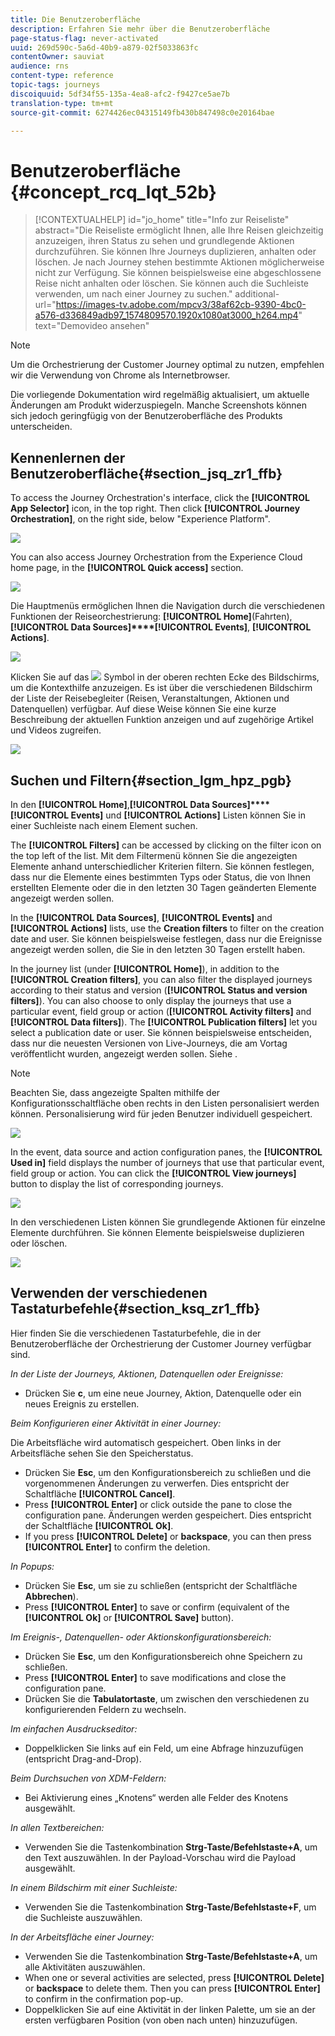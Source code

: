 ```yaml
---
title: Die Benutzeroberfläche
description: Erfahren Sie mehr über die Benutzeroberfläche
page-status-flag: never-activated
uuid: 269d590c-5a6d-40b9-a879-02f5033863fc
contentOwner: sauviat
audience: rns
content-type: reference
topic-tags: journeys
discoiquuid: 5df34f55-135a-4ea8-afc2-f9427ce5ae7b
translation-type: tm+mt
source-git-commit: 6274426ec04315149fb430b847498c0e20164bae

---
```



# Benutzeroberfläche {#concept_rcq_lqt_52b}


>[!CONTEXTUALHELP]
>id=&quot;jo_home&quot;
>title=&quot;Info zur Reiseliste&quot;
>abstract=&quot;Die Reiseliste ermöglicht Ihnen, alle Ihre Reisen gleichzeitig anzuzeigen, ihren Status zu sehen und grundlegende Aktionen durchzuführen. Sie können Ihre Journeys duplizieren, anhalten oder löschen. Je nach Journey stehen bestimmte Aktionen möglicherweise nicht zur Verfügung. Sie können beispielsweise eine abgeschlossene Reise nicht anhalten oder löschen. Sie können auch die Suchleiste verwenden, um nach einer Journey zu suchen.&quot;
>additional-url=&quot;https://images-tv.adobe.com/mpcv3/38af62cb-9390-4bc0-a576-d336849adb97_1574809570.1920x1080at3000_h264.mp4&quot; text=&quot;Demovideo ansehen&quot;


>[!NOTE]
>
>Um die Orchestrierung der Customer Journey optimal zu nutzen, empfehlen wir die Verwendung von Chrome als Internetbrowser.
>
>Die vorliegende Dokumentation wird regelmäßig aktualisiert, um aktuelle Änderungen am Produkt widerzuspiegeln. Manche Screenshots können sich jedoch geringfügig von der Benutzeroberfläche des Produkts unterscheiden.

## Kennenlernen der Benutzeroberfläche{#section_jsq_zr1_ffb}

To access the Journey Orchestration&#39;s interface, click the **[!UICONTROL App Selector]** icon, in the top right. Then click **[!UICONTROL Journey Orchestration]**, on the right side, below &quot;Experience Platform&quot;.

![](../assets/journey1.png)

You can also access Journey Orchestration from the Experience Cloud home page, in the **[!UICONTROL Quick access]** section.

![](../assets/journey1bis.png)

Die Hauptmenüs ermöglichen Ihnen die Navigation durch die verschiedenen Funktionen der Reiseorchestrierung: **[!UICONTROL Home]**(Fahrten),**[!UICONTROL Data Sources]****[!UICONTROL Events]**, **[!UICONTROL Actions]**.

![](../assets/journey2.png)

Klicken Sie auf das ![](../assets/icon-context.png) Symbol in der oberen rechten Ecke des Bildschirms, um die Kontexthilfe anzuzeigen. Es ist über die verschiedenen Bildschirm der Liste der Reisebegleiter (Reisen, Veranstaltungen, Aktionen und Datenquellen) verfügbar. Auf diese Weise können Sie eine kurze Beschreibung der aktuellen Funktion anzeigen und auf zugehörige Artikel und Videos zugreifen.

![](../assets/journey2bis.png)

## Suchen und Filtern{#section_lgm_hpz_pgb}

In den **[!UICONTROL Home]**,**[!UICONTROL Data Sources]****[!UICONTROL Events]** und **[!UICONTROL Actions]** Listen können Sie in einer Suchleiste nach einem Element suchen.

The **[!UICONTROL Filters]** can be accessed by clicking on the filter icon on the top left of the list. Mit dem Filtermenü können Sie die angezeigten Elemente anhand unterschiedlicher Kriterien filtern. Sie können festlegen, dass nur die Elemente eines bestimmten Typs oder Status, die von Ihnen erstellten Elemente oder die in den letzten 30 Tagen geänderten Elemente angezeigt werden sollen.

In the **[!UICONTROL Data Sources]**, **[!UICONTROL Events]** and **[!UICONTROL Actions]** lists, use the **Creation filters** to filter on the creation date and user. Sie können beispielsweise festlegen, dass nur die Ereignisse angezeigt werden sollen, die Sie in den letzten 30 Tagen erstellt haben.

In the journey list (under **[!UICONTROL Home]**), in addition to the **[!UICONTROL Creation filters]**, you can also filter the displayed journeys according to their status and version (**[!UICONTROL Status and version filters]**). You can also choose to only display the journeys that use a particular event, field group or action (**[!UICONTROL Activity filters]** and **[!UICONTROL Data filters]**). The **[!UICONTROL Publication filters]** let you select a publication date or user. Sie können beispielsweise entscheiden, dass nur die neuesten Versionen von Live-Journeys, die am Vortag veröffentlicht wurden, angezeigt werden sollen. Siehe [](../building-journeys/using-the-journey-designer.md).

>[!NOTE]
>
>Beachten Sie, dass angezeigte Spalten mithilfe der Konfigurationsschaltfläche oben rechts in den Listen personalisiert werden können. Personalisierung wird für jeden Benutzer individuell gespeichert.

![](../assets/journey74.png)

In the event, data source and action configuration panes, the **[!UICONTROL Used in]** field displays the number of journeys that use that particular event, field group or action. You can click the **[!UICONTROL View journeys]** button to display the list of corresponding journeys.

![](../assets/journey3bis.png)

In den verschiedenen Listen können Sie grundlegende Aktionen für einzelne Elemente durchführen. Sie können Elemente beispielsweise duplizieren oder löschen.

![](../assets/journey4.png)

## Verwenden der verschiedenen Tastaturbefehle{#section_ksq_zr1_ffb}

Hier finden Sie die verschiedenen Tastaturbefehle, die in der Benutzeroberfläche der Orchestrierung der Customer Journey verfügbar sind.

_In der Liste der Journeys, Aktionen, Datenquellen oder Ereignisse:_

* Drücken Sie **c**, um eine neue Journey, Aktion, Datenquelle oder ein neues Ereignis zu erstellen.

_Beim Konfigurieren einer Aktivität in einer Journey:_

Die Arbeitsfläche wird automatisch gespeichert. Oben links in der Arbeitsfläche sehen Sie den Speicherstatus.

* Drücken Sie **Esc**, um den Konfigurationsbereich zu schließen und die vorgenommenen Änderungen zu verwerfen. Dies entspricht der Schaltfläche **[!UICONTROL Cancel]**.
* Press **[!UICONTROL Enter]** or click outside the pane to close the configuration pane. Änderungen werden gespeichert. Dies entspricht der Schaltfläche **[!UICONTROL Ok]**.
* If you press **[!UICONTROL Delete]** or **backspace**, you can then press **[!UICONTROL Enter]** to confirm the deletion.

_In Popups:_

* Drücken Sie **Esc**, um sie zu schließen (entspricht der Schaltfläche **Abbrechen**).
* Press **[!UICONTROL Enter]** to save or confirm (equivalent of the **[!UICONTROL Ok]** or **[!UICONTROL Save]** button).

_Im Ereignis-, Datenquellen- oder Aktionskonfigurationsbereich:_

* Drücken Sie **Esc**, um den Konfigurationsbereich ohne Speichern zu schließen.
* Press **[!UICONTROL Enter]** to save modifications and close the configuration pane.
* Drücken Sie die **Tabulatortaste**, um zwischen den verschiedenen zu konfigurierenden Feldern zu wechseln.

_Im einfachen Ausdruckseditor:_

* Doppelklicken Sie links auf ein Feld, um eine Abfrage hinzuzufügen (entspricht Drag-and-Drop).

_Beim Durchsuchen von XDM-Feldern:_

* Bei Aktivierung eines „Knotens“ werden alle Felder des Knotens ausgewählt.

_In allen Textbereichen:_

* Verwenden Sie die Tastenkombination **Strg-Taste/Befehlstaste+A**, um den Text auszuwählen. In der Payload-Vorschau wird die Payload ausgewählt.

_In einem Bildschirm mit einer Suchleiste:_

* Verwenden Sie die Tastenkombination **Strg-Taste/Befehlstaste+F**, um die Suchleiste auszuwählen.

_In der Arbeitsfläche einer Journey:_

* Verwenden Sie die Tastenkombination **Strg-Taste/Befehlstaste+A**, um alle Aktivitäten auszuwählen.
* When one or several activities are selected, press **[!UICONTROL Delete]** or **backspace** to delete them. Then you can press **[!UICONTROL Enter]** to confirm in the confirmation pop-up.
* Doppelklicken Sie auf eine Aktivität in der linken Palette, um sie an der ersten verfügbaren Position (von oben nach unten) hinzuzufügen.
